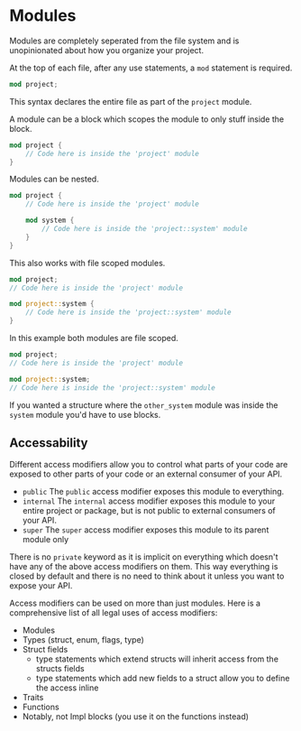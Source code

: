 # Modules

Modules are completely seperated from the file system and is unopinionated about how you organize your project.

At the top of each file, after any use statements, a `mod` statement is required.

```rs
mod project;
```

This syntax declares the entire file as part of the `project` module.

A module can be a block which scopes the module to only stuff inside the block.

```rs
mod project {
    // Code here is inside the 'project' module
}
```

Modules can be nested.

```rs
mod project {
    // Code here is inside the 'project' module

    mod system {
        // Code here is inside the 'project::system' module
    }
}
```

This also works with file scoped modules.

```rs
mod project;
// Code here is inside the 'project' module

mod project::system {
    // Code here is inside the 'project::system' module
}
```

In this example both modules are file scoped.
```rs
mod project;
// Code here is inside the 'project' module

mod project::system;
// Code here is inside the 'project::system' module
```

If you wanted a structure where the `other_system` module was
inside the `system` module you'd have to use blocks.

## Accessability

Different access modifiers allow you to control what parts of your code are exposed to other parts of your code or an external consumer of your API.

- `public`
    The `public` access modifier exposes this module to everything.
- `internal`
    The `internal` access modifier exposes this module to your entire project or package, but is not public to external consumers of your API.
- `super`
    The `super` access modifier exposes this module to its parent module only

There is no `private` keyword as it is implicit on everything which doesn't have any of the above access modifiers on them. This way everything is closed by default and there is no need to think about it unless you want to expose your API.

Access modifiers can be used on more than just modules. Here is a comprehensive list of all legal uses of access modifiers:

- Modules
- Types (struct, enum, flags, type)
- Struct fields
    - type statements which extend structs will inherit access from the structs fields
    - type statements which add new fields to a struct allow you to define the access inline
- Traits
- Functions
- Notably, not Impl blocks (you use it on the functions instead)